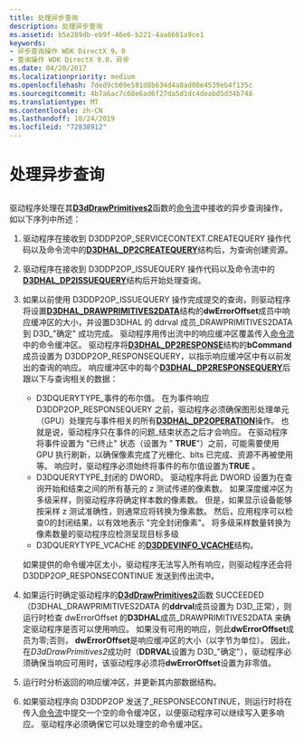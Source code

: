 ```yaml
---
title: 处理异步查询
description: 处理异步查询
ms.assetid: b5e289db-eb9f-46e6-b221-4aa6661a9ce1
keywords:
- 异步查询操作 WDK DirectX 9。0
- 查询操作 WDK DirectX 9.0，异步
ms.date: 04/20/2017
ms.localizationpriority: medium
ms.openlocfilehash: 7ded9cb09e581d8b634d4a8ad08e4539eb4f135c
ms.sourcegitcommit: 4b7a6ac7c68e6ad6f27da5d1dc4deabd5d34b748
ms.translationtype: MT
ms.contentlocale: zh-CN
ms.lasthandoff: 10/24/2019
ms.locfileid: "72838912"
---
```

# <a name="handling-asynchronous-queries"></a>处理异步查询


## <span id="ddk_handling_asynchronous_queries_gg"></span><span id="DDK_HANDLING_ASYNCHRONOUS_QUERIES_GG"></span>


驱动程序处理在其[**D3dDrawPrimitives2**](https://docs.microsoft.com/windows-hardware/drivers/ddi/d3dhal/nc-d3dhal-lpd3dhal_drawprimitives2cb)函数的[命令流](command-stream.md)中接收的异步查询操作，如以下序列中所述：

1.  驱动程序在接收到 D3DDP2OP\_SERVICECONTEXT.CREATEQUERY 操作代码以及命令流中的[**D3DHAL\_DP2CREATEQUERY**](https://docs.microsoft.com/windows-hardware/drivers/ddi/d3dhal/ns-d3dhal-_d3dhal_dp2createquery)结构后，为查询创建资源。

2.  驱动程序在接收到 D3DDP2OP\_ISSUEQUERY 操作代码以及命令流中的[**D3DHAL\_DP2ISSUEQUERY**](https://docs.microsoft.com/windows-hardware/drivers/ddi/d3dhal/ns-d3dhal-_d3dhal_dp2issuequery)结构后开始处理查询。

3.  如果以前使用 D3DDP2OP\_ISSUEQUERY 操作完成提交的查询，则驱动程序将设置[**D3DHAL\_DRAWPRIMITIVES2DATA**](https://docs.microsoft.com/windows-hardware/drivers/ddi/d3dhal/ns-d3dhal-_d3dhal_drawprimitives2data)结构的**dwErrorOffset**成员中响应缓冲区的大小，并设置D3DHAL 的 ddrval 成员\_DRAWPRIMITIVES2DATA 到 D3D\_"确定" 成功完成。 驱动程序用传出流中的响应缓冲区覆盖传入[命令流](command-stream.md)中的命令缓冲区。 驱动程序将[**D3DHAL\_DP2RESPONSE**](https://docs.microsoft.com/windows-hardware/drivers/ddi/d3dhal/ns-d3dhal-_d3dhal_dp2response)结构的**bCommand**成员设置为 D3DDP2OP\_RESPONSEQUERY，以指示响应缓冲区中有以前发出的查询的响应。 响应缓冲区中的每个[**D3DHAL\_DP2RESPONSEQUERY**](https://docs.microsoft.com/windows-hardware/drivers/ddi/d3dhal/ns-d3dhal-_d3dhal_dp2responsequery)后跟以下与查询相关的数据：

    -   D3DQUERYTYPE\_事件的布尔值。 在为事件响应 D3DDP2OP\_RESPONSEQUERY 之前，驱动程序必须确保图形处理单元（GPU）处理完与事件相关的所有[**D3DHAL\_DP2OPERATION**](https://docs.microsoft.com/windows-hardware/drivers/ddi/d3dhal/ne-d3dhal-_d3dhal_dp2operation)操作。 也就是说，驱动程序只在事件的问题\_结束状态之后才会响应。 在驱动程序将事件设置为 "已终止" 状态（设置为 " **TRUE**"）之前，可能需要使用 GPU 执行刷新，以确保像素完成了光栅化、blts 已完成、资源不再被使用等。 响应时，驱动程序必须始终将事件的布尔值设置为**TRUE** 。
    -   D3DQUERYTYPE\_封闭的 DWORD。 驱动程序将此 DWORD 设置为在查询开始和结束之间的所有基元的 z 测试传递的像素数。 如果深度缓冲区为多级采样，则驱动程序将确定样本数的像素数。 但是，如果显示设备能够按采样 z 测试准确性，则通常应将转换为像素数。 然后，应用程序可以检查0的封闭结果，以有效地表示 "完全封闭像素"。 将多级采样数量转换为像素数量的驱动程序应检测呈现目标多级
    -   D3DQUERYTYPE\_VCACHE 的[**D3DDEVINFO\_VCACHE**](https://docs.microsoft.com/windows-hardware/drivers/ddi/d3d9types/ns-d3d9types-_d3ddevinfo_vcache)结构。

    如果提供的命令缓冲区太小，驱动程序无法写入所有响应，则驱动程序还会将 D3DDP2OP\_RESPONSECONTINUE 发送到传出流中。

4.  如果运行时确定驱动程序的[**D3dDrawPrimitives2**](https://docs.microsoft.com/windows-hardware/drivers/ddi/d3dhal/nc-d3dhal-lpd3dhal_drawprimitives2cb)函数 SUCCEEDED （D3DHAL\_DRAWPRIMITIVES2DATA 的**ddrval**成员设置为 D3D\_正常），则运行时检查 dwErrorOffset 的**D3DHAL**成员\_DRAWPRIMITIVES2DATA 来确定驱动程序是否可以使用响应。 如果没有可用的响应，则此**dwErrorOffset**成员为零;否则， **dwErrorOffset**是响应缓冲区的大小（以字节为单位）。 因此，在*D3dDrawPrimitives2*成功时（**DDRVAL**设置为 D3D\_"确定"），驱动程序必须确保当响应可用时，该驱动程序必须将**dwErrorOffset**设置为非零值。

5.  运行时分析返回的响应缓冲区，并更新其内部数据结构。

6.  如果驱动程序向 D3DDP2OP 发送了\_RESPONSECONTINUE，则运行时将在传入[命令流](command-stream.md)中提交一个空的命令缓冲区，以便驱动程序可以继续写入更多响应。 驱动程序必须确保它可以处理空的命令缓冲区。

 

 





